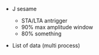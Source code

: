  - J sesame
    - STA/LTA antrigger
    - 90% max amplitude window
    - 80% something

- List of data (multi process)